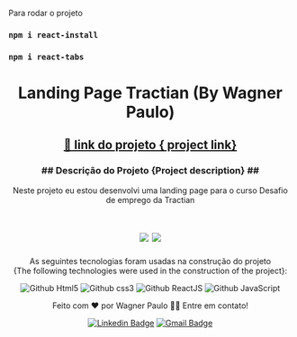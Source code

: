 Para rodar o projeto
### `npm i react-install`

### `npm i react-tabs`

<h1 align="center">Landing Page Tractian (By Wagner Paulo)</h1>

<h2 align="center">
    <a href="https://wpsgames.com.br/sites/tractian/">🔗 link  do projeto {
project link}</a>
</h2>

<h3 align="center">## Descrição do Projeto {Project description} ##</h3>


<p align="center"> Neste projeto eu estou desenvolvi uma landing page para o curso Desafio de emprego da Tractian</p>

<h1 align="center">
<img src="https://img.shields.io/static/v1?label=Site&message=HTML/CSS/JS&color=3498db&style=for-the-badge&logo="/>
<img src="https://img.shields.io/static/v1?label=Status&message=Concluido&color=#2ecc71&style=for-the-badge&logo="/>
</h1>

<div  align="center" >
       <img src="https://github.com/wagstalos/lp-neon/blob/master/img/mockup-02.png" alt="">
</div>

<div  align="center" > 
As seguintes tecnologias foram usadas na construção do projeto <br> {The following technologies were used in the construction of the project}:

![Github Html5](https://img.shields.io/badge/HTML5-E34F26?style=for-the-badge&logo=html5&logoColor=white)
![Github css3](https://img.shields.io/badge/CSS3-1572B6?style=for-the-badge&logo=css3&logoColor=white)
![Github ReactJS](https://img.shields.io/badge/JavaScript-F7DF1E?style=for-the-badge&logo=javascript&logoColor=black)
![Github JavaScript](https://img.shields.io/badge/JavaScript-F7DF1E?style=for-the-badge&logo=javascript&logoColor=black)

</div>


<div  align="center" > 
    Feito com ❤️ por Wagner Paulo 👋🏽
Entre em contato!

[![Linkedin Badge](https://img.shields.io/badge/-Wagner-blue?style=flat-square&logo=Linkedin&logoColor=white&link=https://www.linkedin.com/in/wagner-silva-6a163555/)](https://www.linkedin.com/in/wagner-silva-6a163555/)
[![Gmail Badge](https://img.shields.io/badge/-wagstalos@gmail.com-c14438?style=flat-square&logo=Gmail&logoColor=white&link=mailto:wagstalos@gmail.com)](mailto:wagstalos@gmail.com)
</div>




